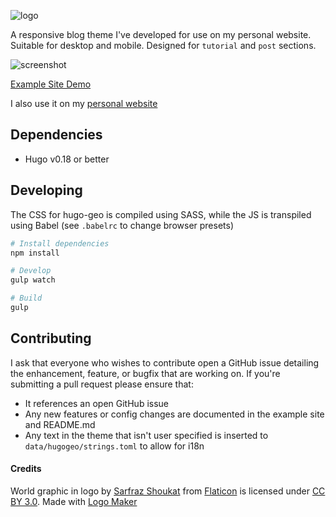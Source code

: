 ![logo](https://github.com/alexurquhart/hugo-geo/blob/master/exampleSite/static/img/logo.png?raw=true)

A responsive blog theme I've developed for use on my personal website. Suitable for desktop and mobile. Designed for `tutorial` and `post` sections.

![screenshot](https://raw.githubusercontent.com/alexurquhart/hugo-geo/master/images/tn.png)

[Example Site Demo](http://alexurquhart.github.io/hugo-geo/)

I also use it on my [personal website](https://alexurquhart.com)

## Dependencies
- Hugo v0.18 or better

## Developing
The CSS for hugo-geo is compiled using SASS, while the JS is transpiled using Babel (see `.babelrc` to 
change browser presets)

```bash
# Install dependencies
npm install

# Develop
gulp watch

# Build
gulp
```


## Contributing
I ask that everyone who wishes to contribute open a GitHub issue
detailing the enhancement, feature, or bugfix that are working on. If you're submitting a pull request please ensure that:

- It references an open GitHub issue
- Any new features or config changes are documented in the example site and README.md
- Any text in the theme that isn't user specified is inserted to `data/hugogeo/strings.toml` to allow for i18n

#### Credits
World graphic in logo by <a href="http://www.greepit.com">Sarfraz Shoukat</a> from <a href="http://www.flaticon.com/">Flaticon</a> is licensed under <a href="http://creativecommons.org/licenses/by/3.0/" title="Creative Commons BY 3.0">CC BY 3.0</a>. Made with <a href="http://logomakr.com" title="Logo Maker">Logo Maker</a>
